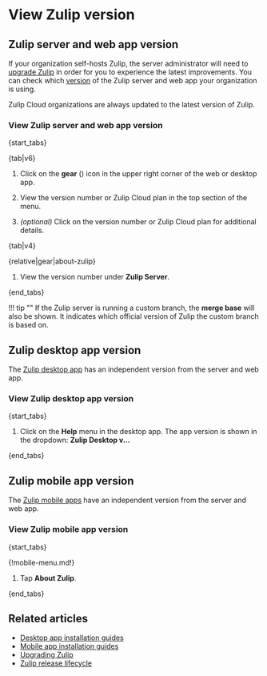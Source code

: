 # View Zulip version

[upgrade-zulip]:
    https://zulip.readthedocs.io/en/stable/production/upgrade.html
[changelog]: https://zulip.readthedocs.io/en/latest/overview/changelog.html

## Zulip server and web app version

If your organization self-hosts Zulip, the server administrator will need to
[upgrade Zulip][upgrade-zulip] in order for you to experience the latest
improvements. You can check which [version][changelog] of the Zulip server and
web app your organization is using.

Zulip Cloud organizations are always updated to the latest version of Zulip.

### View Zulip server and web app version

{start_tabs}

{tab|v6}

1. Click on the **gear** (<i class="zulip-icon zulip-icon-gear"></i>) icon in the upper
   right corner of the web or desktop app.

1. View the version number or Zulip Cloud plan in the top section of the menu.

1. *(optional)* Click on the version number or Zulip Cloud plan for additional
   details.

{tab|v4}

{relative|gear|about-zulip}

1. View the version number under **Zulip Server**.

{end_tabs}

!!! tip ""
    If the Zulip server is running a custom branch, the **merge base**
    will also be shown. It indicates which official version of Zulip
    the custom branch is based on.

## Zulip desktop app version

The [Zulip desktop app](/apps/) has an independent version from the server and
web app.

### View Zulip desktop app version

{start_tabs}

1. Click on the **Help** menu in the desktop app. The app version is shown in the
   dropdown: **Zulip Desktop v...**

{end_tabs}

## Zulip mobile app version

The [Zulip mobile apps](/apps/) have an independent version from the server and
web app.

### View Zulip mobile app version

{start_tabs}

{!mobile-menu.md!}

1. Tap <i class="zulip-icon zulip-icon-info mobile-help"></i> **About Zulip**.

{end_tabs}

## Related articles

* [Desktop app installation guides](/help/desktop-app-install-guide)
* [Mobile app installation guides](/help/mobile-app-install-guide)
* [Upgrading Zulip][upgrade-zulip]
* [Zulip release lifecycle](https://zulip.readthedocs.io/en/stable/overview/release-lifecycle.html)
